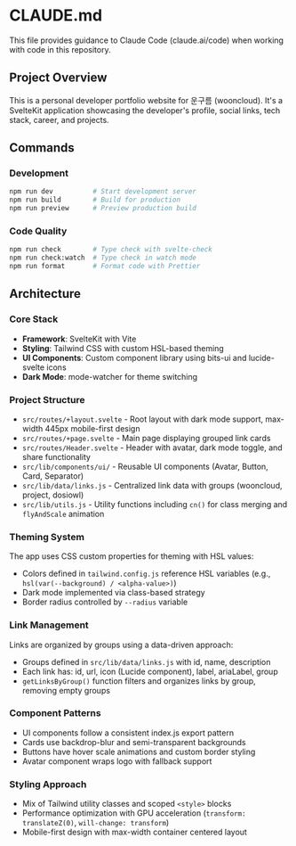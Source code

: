 # CLAUDE.md

This file provides guidance to Claude Code (claude.ai/code) when working with code in this repository.

## Project Overview

This is a personal developer portfolio website for 운구름 (wooncloud). It's a SvelteKit application showcasing the developer's profile, social links, tech stack, career, and projects.

## Commands

### Development
```bash
npm run dev          # Start development server
npm run build        # Build for production
npm run preview      # Preview production build
```

### Code Quality
```bash
npm run check        # Type check with svelte-check
npm run check:watch  # Type check in watch mode
npm run format       # Format code with Prettier
```

## Architecture

### Core Stack
- **Framework**: SvelteKit with Vite
- **Styling**: Tailwind CSS with custom HSL-based theming
- **UI Components**: Custom component library using bits-ui and lucide-svelte icons
- **Dark Mode**: mode-watcher for theme switching

### Project Structure
- `src/routes/+layout.svelte` - Root layout with dark mode support, max-width 445px mobile-first design
- `src/routes/+page.svelte` - Main page displaying grouped link cards
- `src/routes/Header.svelte` - Header with avatar, dark mode toggle, and share functionality
- `src/lib/components/ui/` - Reusable UI components (Avatar, Button, Card, Separator)
- `src/lib/data/links.js` - Centralized link data with groups (wooncloud, project, dosiowl)
- `src/lib/utils.js` - Utility functions including `cn()` for class merging and `flyAndScale` animation

### Theming System
The app uses CSS custom properties for theming with HSL values:
- Colors defined in `tailwind.config.js` reference HSL variables (e.g., `hsl(var(--background) / <alpha-value>)`)
- Dark mode implemented via class-based strategy
- Border radius controlled by `--radius` variable

### Link Management
Links are organized by groups using a data-driven approach:
- Groups defined in `src/lib/data/links.js` with id, name, description
- Each link has: id, url, icon (Lucide component), label, ariaLabel, group
- `getLinksByGroup()` function filters and organizes links by group, removing empty groups

### Component Patterns
- UI components follow a consistent index.js export pattern
- Cards use backdrop-blur and semi-transparent backgrounds
- Buttons have hover scale animations and custom border styling
- Avatar component wraps logo with fallback support

### Styling Approach
- Mix of Tailwind utility classes and scoped `<style>` blocks
- Performance optimization with GPU acceleration (`transform: translateZ(0)`, `will-change: transform`)
- Mobile-first design with max-width container centered layout
